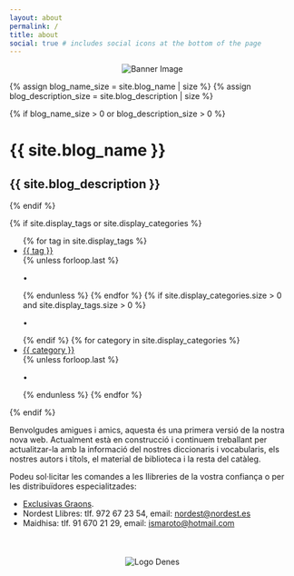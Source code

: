 ```yaml
---
layout: about
permalink: /
title: about
social: true # includes social icons at the bottom of the page
---
```


<div class="post">

  <!-- Centered Image -->
  <div style="text-align: center;">
    <img src="{{ '/assets/img/about_banner.jpg' | relative_url }}" alt="Banner Image" style="max-width: 100%; height: auto;">
  </div>

{% assign blog_name_size = site.blog_name | size %}
{% assign blog_description_size = site.blog_description | size %}

{% if blog_name_size > 0 or blog_description_size > 0 %}

  <div class="header-bar">
    <h1>{{ site.blog_name }}</h1>
    <h2>{{ site.blog_description }}</h2>
  </div>
  {% endif %}

{% if site.display_tags or site.display_categories %}

  <div class="tag-category-list">
    <ul class="p-0 m-0">
      {% for tag in site.display_tags %}
        <li>
          <i class="fa-solid fa-hashtag fa-sm"></i> <a href="{{ tag | slugify | prepend: '/blog/tag/' | relative_url }}">{{ tag }}</a>
        </li>
        {% unless forloop.last %}
          <p>&bull;</p>
        {% endunless %}
      {% endfor %}
      {% if site.display_categories.size > 0 and site.display_tags.size > 0 %}
        <p>&bull;</p>
      {% endif %}
      {% for category in site.display_categories %}
        <li>
          <i class="fa-solid fa-tag fa-sm"></i> <a href="{{ category | slugify | prepend: '/blog/category/' | relative_url }}">{{ category }}</a>
        </li>
        {% unless forloop.last %}
          <p>&bull;</p>
        {% endunless %}
      {% endfor %}
    </ul>
  </div>
  {% endif %}

  <br>

</div>

Benvolgudes amigues i amics, aquesta és una primera versió de la nostra nova web. Actualment està en construcció i continuem treballant per actualitzar-la amb la informació del nostres diccionaris i vocabularis, els nostres autors i títols, el material de biblioteca i la resta del catàleg.

Podeu sol·licitar les comandes a les llibreries de la vostra confiança o per les distribuïdores especialitzades:

- [Exclusivas Graons](https://www.graons.com/).
- Nordest Llibres: tlf. 972 67 23 54, email: nordest@nordest.es
- Maidhisa: tlf. 91 670 21 29, email: ismaroto@hotmail.com

<br>
<div style="text-align: center; margin-top: 20px;">
  <img src="{{ '/assets/img/logo_denes_blue.gif' | relative_url }}" alt="Logo Denes" style="max-width: 30%; height: auto;">
</div>
<br>
